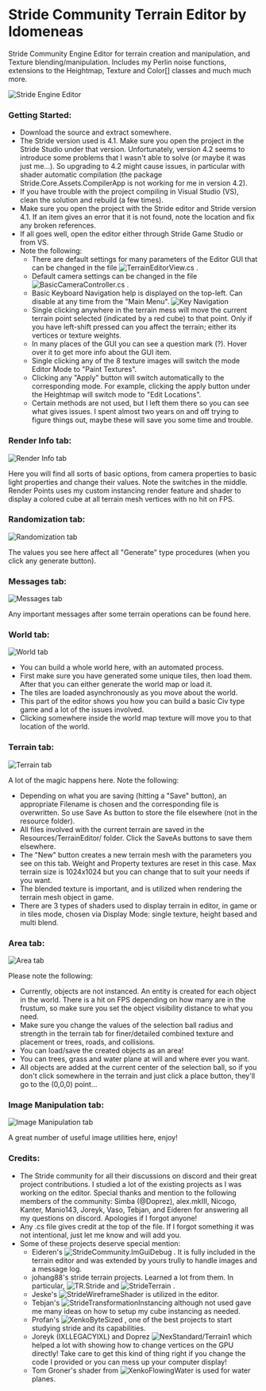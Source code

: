 Stride Community Terrain Editor by Idomeneas
=====

Stride Community Engine Editor for terrain creation and manipulation, and Texture blending/manipulation. Includes my Perlin noise functions, extensions to the Heightmap, Texture and Color[] classes and much much more.

![Stride Engine Editor](Intro1.png?raw=true "Stride Engine Editor")

### Getting Started:
* Download the source and extract somewhere. 
* The Stride version used is 4.1. Make sure you open the project in the Stride Studio under that version. Unfortunately,
version 4.2 seems to introduce some problems that I wasn't able to solve (or maybe it was just me...). So upgrading to 4.2 might cause issues, in particular with shader automatic compilation (the package Stride.Core.Assets.CompilerApp is not working for me in version 4.2).
* If you have trouble with the project compiling in Visual Studio (VS), clean the solution and rebuild (a few times).
* Make sure you open the project with the Stride editor and Stride version 4.1. If an item gives an error that it is not found, note the location and fix any broken references.
* If all goes well, open the editor either through Stride Game Studio or from VS.
* Note the following:
  * There are default settings for many parameters of the Editor GUI that can be changed in the file ![TerrainEditorView.cs](https://github.com/Idomeneas1970/Stride-Terrain-Editor/blob/main/StrideTerrainEditor/TerrainEditorView.cs) .
  * Default camera settings can be changed in the file ![BasicCameraController.cs](https://github.com/Idomeneas1970/Stride-Terrain-Editor/blob/main/StrideTerrainEditor/BasicCameraController.cs) .
  * Basic Keyboard Navigation help is displayed on the top-left. Can disable at any time from the "Main Menu".
    ![Key Navigation](Intro2.png?raw=true "Key Navigation")
  * Single clicking anywhere in the terrain mess will move the current terrain point selected (indicated by a red cube) to that point. Only if you have left-shift pressed can you affect the terrain; either its vertices or texture weights.
  * In many places of the GUI you can see a question mark (?). Hover over it to get more info about the GUI item.
  * Single clicking any of the 8 texture images will switch the mode Editor Mode to "Paint Textures".
  * Clicking any "Apply" button will switch automatically to the corresponding mode. For example, clicking the apply button under the Heightmap will switch mode to "Edit Locations".
  * Certain methods are not used, but I left them there so you can see what gives issues. I spent almost two years on and off trying to figure things out, maybe these will save you some time and trouble.
  
### Render Info tab:
![Render Info tab](RenderInfo.png?raw=true "Render Info tab")

Here you will find all sorts of basic options, from camera properties to basic light properties and change their values. Note the switches in the middle. Render Points uses my custom instancing render feature and shader to display a colored cube at all terrain mesh vertices with no hit on FPS.

### Randomization tab:
![Randomization tab](Randomization.png?raw=true "Randomization tab")

The values you see here affect all "Generate" type procedures (when you click any generate button).

### Messages tab:
![Messages tab](Messages.png?raw=true "Messages tab")

Any important messages after some terrain operations can be found here.

### World tab:
![World tab](Worldtab.png?raw=true "World tab")

* You can build a whole world here, with an automated process.
* First make sure you have generated some unique tiles, then load them. After that you can either generate the world map or load it.
* The tiles are loaded asynchronously as you move about the world.
* This part of the editor shows you how you can build a basic Civ type game and a lot of the issues involved.
* Clicking somewhere inside the world map texture will move you to that location of the world.

### Terrain tab:
![Terrain tab](Terraintab.png?raw=true "Terrain tab")

A lot of the magic happens here. Note the following:
* Depending on what you are saving (hitting a "Save" button), an appropriate Filename is chosen and the corresponding file is overwritten. So use Save As button to store the file elsewhere (not in the resource folder).
* All files involved with the current terrain are saved in the Resources/TerrainEditor/ folder. Click the SaveAs buttons to save them elsewhere.
* The "New" button creates a new terrain mesh with the parameters you see on this tab. Weight and Property textures are reset in this case. Max terrain size is 1024x1024 but you can change that to suit your needs if you want.
* The blended texture is important, and is utilized when rendering the terrain mesh object in game.
* There are 3 types of shaders used to display terrain in editor, in game or in tiles mode, chosen via Display Mode: single texture, height based and multi blend.

### Area tab:
![Area tab](Areatab.png?raw=true "Area tab")

Please note the following:
* Currently, objects are not instanced. An entity is created for each object in the world. There is a hit on FPS depending on how many are in the frustum, so make sure you set the object visibility distance to what you need.
* Make sure you change the values of the selection ball radius and strength in the terrain tab for finer/detailed combined texture and placement or trees, roads, and collisions.
* You can load/save the created objects as an area!
* You can trees, grass and water plane at will and where ever you want.
* All objects are added at the current center of the selection ball, so if you don't click somewhere in the terrain and just click a place button, they'll go to the (0,0,0) point...

### Image Manipulation tab:
![Image Manipulation tab](ImageManipulationtab.png?raw=true "Image Manipulation tab")

A great number of useful image utilities here, enjoy!

### Credits:
* The Stride community for all their discussions on discord and their great project contributions. I studied a lot of the existing projects as I was working on the editor. Special thanks and mention to the following members of the community: Simba (@Doprez), alex.mkIII, Nicogo, Kanter, Manio143, Joreyk, Vaso, Tebjan, and Eideren for answering all my questions on discord. Apologies if I forgot anyone!
* Any .cs file gives credit at the top of the file. If I forgot something it was not intentional, just let me know and will add you.
* Some of these projects deserve special mention:
  * Eideren's ![StrideCommunity.ImGuiDebug](https://github.com/Eideren/StrideCommunity.ImGuiDebug) . It is fully included in the terrain editor and was extended by yours trully to handle images and a message log.
  * johang88's stride terrain projects. Learned a lot from them. In particular, ![TR.Stride](https://github.com/johang88/TR.Stride) and ![StrideTerrain](https://github.com/johang88/StrideTerrain) .
  * Jeske's ![StrideWireframeShader](https://github.com/jeske/StrideWireframeShader)  is utilized in the editor.
  * Tebjan's ![StrideTransformationInstancing](https://github.com/tebjan/StrideTransformationInstancing) although not used gave me many ideas on how to setup my cube instancing as needed.
  * Profan's ![XenkoByteSized](https://github.com/profan/XenkoByteSized) , one of the best projects to start studying stride and its capabilities.
  * Joreyk (IXLLEGACYIXL) and Doprez ![NexStandard/Terrain1](https://github.com/NexStandard/Terrain1) which helped a lot with showing how to change vertices on the GPU directly! Take care to get this kind of thing right if you change the code I provided or you can mess up your computer display!
  * Tom Groner's shader from ![XenkoFlowingWater](https://github.com/TomGroner/XenkoFlowingWater) is used for water planes.
